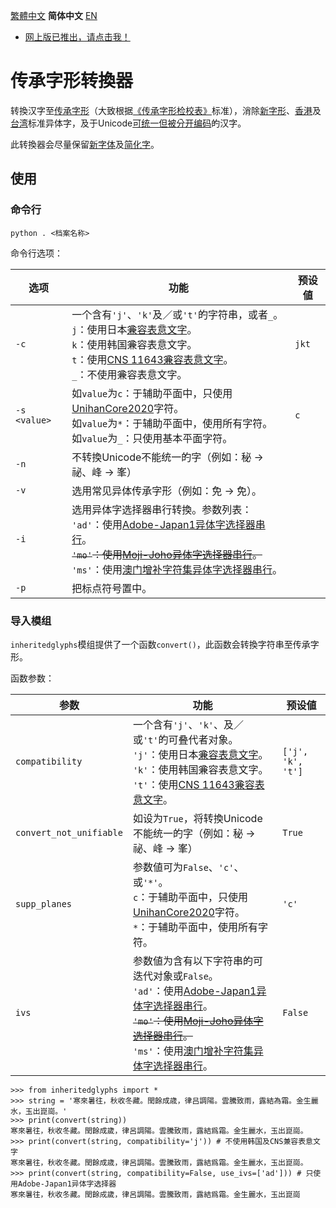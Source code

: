 [繁體中文󠄁](https://github.com/haydenwong7bm/inherited-glyphs-converter/blob/main) **简体中文󠄁** [EN](https://github.com/haydenwong7bm/inherited-glyphs-converter/blob/main/README_en.md)

* [网上版已推出，请点击我！](https://haydenwong7bm.github.io/inherited-glyphs-converter/zh-sc/)

# 传承字形转換器
 转換汉字至[传承字形](https://zh.wikipedia.org/wiki/%E8%88%8A%E5%AD%97%E5%BD%A2)（大致根据[《传承字形检校󠄁表》](https://github.com/ichitenfont/inheritedglyphs)标准），消󠄁除[新字形](https://zh.wikipedia.org/wiki/%E6%96%B0%E5%AD%97%E5%BD%A2)、[香港󠄁](https://zh.wikipedia.org/wiki/%E5%B8%B8%E7%94%A8%E5%AD%97%E5%AD%97%E5%BD%A2%E8%A1%A8)及󠄁[台湾](https://zh.wikipedia.org/wiki/%E5%9C%8B%E5%AD%97%E6%A8%99%E6%BA%96%E5%AD%97%E9%AB%94)标准异体字，及󠄁于Unicode[可统一但被分󠄁开编码](https://gitee.com/eisoch/irg/issues/I5FR1Q)的󠄁汉字。
 
 此转換器会尽量保留[新字体](https://zh.wikipedia.org/wiki/%E6%96%B0%E5%AD%97%E4%BD%93)及󠄁[简化󠄁字](https://zh.wikipedia.org/wiki/%E7%AE%80%E5%8C%96%E5%AD%97)。
 
 ## 使󠄁用
 
 ### 命令行
 
	python . <档案名称>
 
 命令行选项：
 
 | **选项** | **功能** | **预设値** |
 |---|---|---|
 | `-c` | 一个含有`'j'`、`'k'`及󠄁／或`'t'`的󠄁字符串，或者`_`。<br>`j`：使󠄁用日本[兼󠄁容表意󠄁文󠄁字](https://zh.wikipedia.org/wiki/%E4%B8%AD%E6%97%A5%E9%9F%93%E7%9B%B8%E5%AE%B9%E8%A1%A8%E6%84%8F%E6%96%87%E5%AD%97)。<br>`k`：使󠄁用韩国兼󠄁容表意󠄁文󠄁字。<br>`t`：使󠄁用[CNS 11643兼󠄁容表意󠄁文󠄁字](https://zh.wikipedia.org/wiki/%E4%B8%AD%E6%97%A5%E9%9F%93%E7%9B%B8%E5%AE%B9%E8%A1%A8%E6%84%8F%E6%96%87%E5%AD%97%E8%A3%9C%E5%85%85%E5%8D%80)。<br>`_`：不使󠄁用兼󠄁容表意󠄁文󠄁字。 | `jkt` |
 | `-s <value>` | 如`value`为`c`：于辅助平󠄁面中，只使󠄁用[UnihanCore2020](https://www.unicode.org/L2/L2019/19388-unihan-core-2020.pdf)字符。<br>如`value`为`*`：于辅助平󠄁面中，使󠄁用所󠄁有字符。<br>如`value`为`_`：只使󠄁用基本平󠄁面字符。 | `c` |
 | `-n` | 不转換Unicode不能统一的󠄁字（例如：秘 → 祕、峰 → 峯） | |
 | `-v` | 选用常见异体传承字形（例如：免 → 免）。 | |
 | `-i` | 选用异体字选择器串行转換。参数列表：<br>`'ad'`：使󠄁用[Adobe-Japan1异体字选择器串行](https://unicode.org/ivd/data/2022-09-13/IVD_Charts_Adobe-Japan1.pdf)。<br>~~`'mo'`：使󠄁用[Moji-Joho异体字选择器串行](https://unicode.org/ivd/data/2022-09-13/IVD_Charts_Moji_Joho.pdf)。~~<br>`'ms'`：使󠄁用[澳门增补字符集异体字选择器串行](https://unicode.org/ivd/data/2022-09-13/IVD_Charts_MSARG.pdf)。 | |
 | `-p` | 把标点符号置中。 | |
 
 ### 导入模组
 
 `inheritedglyphs`模组提供了一个函数`convert()`，此函数会转換字符串至传承字形。
 
 函数参数：
 
 | **参数** | **功能** | **预设値** |
 |---|---|---|
 | `compatibility` | 一个含有`'j'`、`'k'`、及󠄁／或`'t'`的󠄁可叠代者对象。<br>`'j'`：使󠄁用日本[兼󠄁容表意󠄁文󠄁字](https://zh.wikipedia.org/wiki/%E4%B8%AD%E6%97%A5%E9%9F%93%E7%9B%B8%E5%AE%B9%E8%A1%A8%E6%84%8F%E6%96%87%E5%AD%97)。<br>`'k'`：使󠄁用韩国兼󠄁容表意󠄁文󠄁字。<br> `'t'`：使󠄁用[CNS 11643兼󠄁容表意󠄁文󠄁字](https://zh.wikipedia.org/wiki/%E4%B8%AD%E6%97%A5%E9%9F%93%E7%9B%B8%E5%AE%B9%E8%A1%A8%E6%84%8F%E6%96%87%E5%AD%97%E8%A3%9C%E5%85%85%E5%8D%80)。 | `['j', 'k', 't']` |
 | `convert_not_unifiable` | 如设为`True`，将转換Unicode不能统一的󠄁字（例如：秘 → 祕、峰 → 峯） | `True` |
 | `supp_planes` | 参数値可为`False`、`'c'`、或`'*'`。<br>`c`：于辅助平󠄁面中，只使󠄁用[UnihanCore2020](https://www.unicode.org/L2/L2019/19388-unihan-core-2020.pdf)字符。<br>`*`：于辅助平󠄁面中，使󠄁用所󠄁有字符。 | `'c'` |
 | `ivs` | 参数値为含有以下字符串的󠄁可迭󠄁代对象或`False`。<br>`'ad'`：使󠄁用[Adobe-Japan1异体字选择器串行](https://unicode.org/ivd/data/2022-09-13/IVD_Charts_Adobe-Japan1.pdf)。<br>~~`'mo'`：使󠄁用[Moji-Joho异体字选择器串行](https://unicode.org/ivd/data/2022-09-13/IVD_Charts_Moji_Joho.pdf)。~~<br>`'ms'`：使󠄁用[澳门增补字符集异体字选择器串行](https://unicode.org/ivd/data/2022-09-13/IVD_Charts_MSARG.pdf)。 | `False` |
 
	>>> from inheritedglyphs import *
	>>> string = '寒來暑往，秋收冬藏。閏餘成歳，律吕調陽。雲騰致雨，露結為霜。金生麗水，玉出崑崗。'
	>>> print(convert(string))
	寒來暑往，秋收冬藏。閏餘成歲，律呂調陽。雲騰致雨，露結爲霜。金生麗水，玉出崑崗。
	>>> print(convert(string, compatibility='j')) # 不使󠄁用韩󠄁国及󠄁CNS兼容表意󠄁文󠄁字
	寒來暑往，秋收冬藏。閏餘成歳，律呂調陽。雲騰致雨，露結爲霜。金生麗水，玉出崑崗。
	>>> print(convert(string, compatibility=False, use_ivs=['ad'])) # 只使用Adobe-Japan1异体字选择器
	寒󠄁來暑󠄁往󠄁，秋收冬󠄀藏。閏餘成󠄁歲，律呂調󠄁陽。雲騰󠄁致雨，露結爲霜。金生麗󠄁水，玉出崑崗